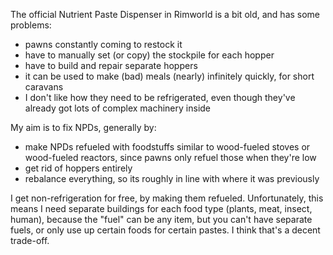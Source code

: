 The official Nutrient Paste Dispenser in Rimworld is a bit old, and has some problems:
- pawns constantly coming to restock it
- have to manually set (or copy) the stockpile for each hopper
- have to build and repair separate hoppers
- it can be used to make (bad) meals (nearly) infinitely quickly, for short caravans
- I don't like how they need to be refrigerated, even though they've already got lots of complex machinery inside 

My aim is to fix NPDs, generally by:
- make NPDs refueled with foodstuffs similar to wood-fueled stoves or wood-fueled reactors, since pawns only refuel those when they're low
- get rid of hoppers entirely
- rebalance everything, so its roughly in line with where it was previously

I get non-refrigeration for free, by making them refueled.
Unfortunately, this means I need separate buildings for each food type (plants, meat, insect, human),
because the "fuel" can be any item, but you can't have separate fuels, or only use up certain foods for certain pastes.
I think that's a decent trade-off.
